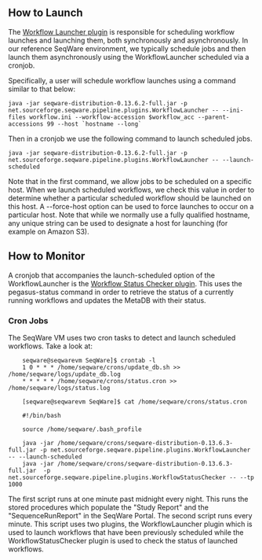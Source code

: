 ## How to Launch

The [Workflow Launcher plugin](/docs/17-plugins/#workflowlauncher) is
responsible for scheduling workflow launches and launching them, both
synchronously and asynchronously. In our reference SeqWare environment, we
typically schedule jobs and then launch them asynchronously using the
WorkflowLauncher  scheduled  via a cronjob. 

Specifically, a user will schedule workflow launches using a command similar to
that below:

	java -jar seqware-distribution-0.13.6.2-full.jar -p net.sourceforge.seqware.pipeline.plugins.WorkflowLauncher -- --ini-files workflow.ini --workflow-accession $workflow_acc --parent-accessions 99 --host `hostname --long` 

Then in a cronjob we use the following command to launch scheduled jobs. 

	java -jar seqware-distribution-0.13.6.2-full.jar -p net.sourceforge.seqware.pipeline.plugins.WorkflowLauncher -- --launch-scheduled

Note that in the first command, we allow jobs to be scheduled on a specific
host. When we launch scheduled workflows, we check this value in order to
determine whether a particular scheduled workflow should be launched on this
host.  A  --force-host option can be used to force launches to occur on a
particular host. Note that while we normally use a fully qualified hostname,
any unique string can be used to designate a host for launching  (for example
on Amazon S3). 

## How to Monitor

A cronjob that accompanies the launch-scheduled option of the WorkflowLauncher
is the [Workflow Status Checker
plugin](/docs/17-plugins/#workflowstatuschecker). This uses the pegasus-status
command in order to retrieve the status of a currently running workflows and
updates the MetaDB with their status. 

### Cron Jobs

The SeqWare VM uses two cron tasks to detect and launch scheduled workflows.
Take a look at:

        seqware@seqwarevm SeqWare]$ crontab -l
        1 0 * * * /home/seqware/crons/update_db.sh >> /home/seqware/logs/update_db.log
        * * * * * /home/seqware/crons/status.cron >> /home/seqware/logs/status.log
        
        [seqware@seqwarevm SeqWare]$ cat /home/seqware/crons/status.cron
        
        #!/bin/bash

        source /home/seqware/.bash_profile

        java -jar /home/seqware/crons/seqware-distribution-0.13.6.3-full.jar -p net.sourceforge.seqware.pipeline.plugins.WorkflowLauncher -- --launch-scheduled
        java -jar /home/seqware/crons/seqware-distribution-0.13.6.3-full.jar  -p net.sourceforge.seqware.pipeline.plugins.WorkflowStatusChecker -- --tp 1000
        
The first script runs at one minute past midnight every night. This runs the
stored procedures which populate the "Study Report" and the "SequenceRunReport"
in the SeqWare Portal.  The second script runs every minute. This script uses
two plugins, the WorkflowLauncher plugin which is used to launch workflows that
have been previously scheduled while the WorkflowStatusChecker plugin is used
to check the status of launched workflows.
